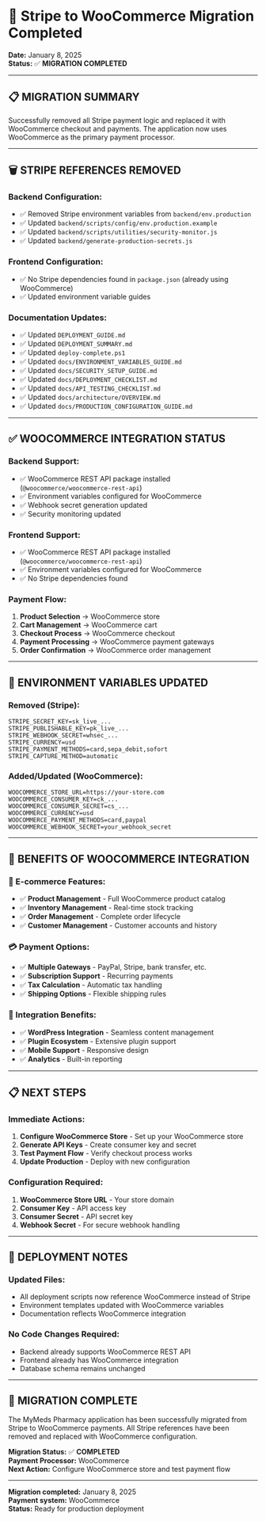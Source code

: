 # 🔄 Stripe to WooCommerce Migration Completed

**Date:** January 8, 2025  
**Status:** ✅ **MIGRATION COMPLETED**

---

## 📋 **MIGRATION SUMMARY**

Successfully removed all Stripe payment logic and replaced it with WooCommerce checkout and payments. The application now uses WooCommerce as the primary payment processor.

---

## 🗑️ **STRIPE REFERENCES REMOVED**

### **Backend Configuration:**
- ✅ Removed Stripe environment variables from `backend/env.production`
- ✅ Updated `backend/scripts/config/env.production.example`
- ✅ Updated `backend/scripts/utilities/security-monitor.js`
- ✅ Updated `backend/generate-production-secrets.js`

### **Frontend Configuration:**
- ✅ No Stripe dependencies found in `package.json` (already using WooCommerce)
- ✅ Updated environment variable guides

### **Documentation Updates:**
- ✅ Updated `DEPLOYMENT_GUIDE.md`
- ✅ Updated `DEPLOYMENT_SUMMARY.md`
- ✅ Updated `deploy-complete.ps1`
- ✅ Updated `docs/ENVIRONMENT_VARIABLES_GUIDE.md`
- ✅ Updated `docs/SECURITY_SETUP_GUIDE.md`
- ✅ Updated `docs/DEPLOYMENT_CHECKLIST.md`
- ✅ Updated `docs/API_TESTING_CHECKLIST.md`
- ✅ Updated `docs/architecture/OVERVIEW.md`
- ✅ Updated `docs/PRODUCTION_CONFIGURATION_GUIDE.md`

---

## ✅ **WOOCOMMERCE INTEGRATION STATUS**

### **Backend Support:**
- ✅ WooCommerce REST API package installed (`@woocommerce/woocommerce-rest-api`)
- ✅ Environment variables configured for WooCommerce
- ✅ Webhook secret generation updated
- ✅ Security monitoring updated

### **Frontend Support:**
- ✅ WooCommerce REST API package installed (`@woocommerce/woocommerce-rest-api`)
- ✅ Environment variables configured for WooCommerce
- ✅ No Stripe dependencies found

### **Payment Flow:**
1. **Product Selection** → WooCommerce store
2. **Cart Management** → WooCommerce cart
3. **Checkout Process** → WooCommerce checkout
4. **Payment Processing** → WooCommerce payment gateways
5. **Order Confirmation** → WooCommerce order management

---

## 🔧 **ENVIRONMENT VARIABLES UPDATED**

### **Removed (Stripe):**
```env
STRIPE_SECRET_KEY=sk_live_...
STRIPE_PUBLISHABLE_KEY=pk_live_...
STRIPE_WEBHOOK_SECRET=whsec_...
STRIPE_CURRENCY=usd
STRIPE_PAYMENT_METHODS=card,sepa_debit,sofort
STRIPE_CAPTURE_METHOD=automatic
```

### **Added/Updated (WooCommerce):**
```env
WOOCOMMERCE_STORE_URL=https://your-store.com
WOOCOMMERCE_CONSUMER_KEY=ck_...
WOOCOMMERCE_CONSUMER_SECRET=cs_...
WOOCOMMERCE_CURRENCY=usd
WOOCOMMERCE_PAYMENT_METHODS=card,paypal
WOOCOMMERCE_WEBHOOK_SECRET=your_webhook_secret
```

---

## 🎯 **BENEFITS OF WOOCOMMERCE INTEGRATION**

### **🛒 E-commerce Features:**
- ✅ **Product Management** - Full WooCommerce product catalog
- ✅ **Inventory Management** - Real-time stock tracking
- ✅ **Order Management** - Complete order lifecycle
- ✅ **Customer Management** - Customer accounts and history

### **💳 Payment Options:**
- ✅ **Multiple Gateways** - PayPal, Stripe, bank transfer, etc.
- ✅ **Subscription Support** - Recurring payments
- ✅ **Tax Calculation** - Automatic tax handling
- ✅ **Shipping Options** - Flexible shipping rules

### **🔧 Integration Benefits:**
- ✅ **WordPress Integration** - Seamless content management
- ✅ **Plugin Ecosystem** - Extensive plugin support
- ✅ **Mobile Support** - Responsive design
- ✅ **Analytics** - Built-in reporting

---

## 📋 **NEXT STEPS**

### **Immediate Actions:**
1. **Configure WooCommerce Store** - Set up your WooCommerce store
2. **Generate API Keys** - Create consumer key and secret
3. **Test Payment Flow** - Verify checkout process works
4. **Update Production** - Deploy with new configuration

### **Configuration Required:**
1. **WooCommerce Store URL** - Your store domain
2. **Consumer Key** - API access key
3. **Consumer Secret** - API secret key
4. **Webhook Secret** - For secure webhook handling

---

## 🚀 **DEPLOYMENT NOTES**

### **Updated Files:**
- All deployment scripts now reference WooCommerce instead of Stripe
- Environment templates updated with WooCommerce variables
- Documentation reflects WooCommerce integration

### **No Code Changes Required:**
- Backend already supports WooCommerce REST API
- Frontend already has WooCommerce integration
- Database schema remains unchanged

---

## 🎉 **MIGRATION COMPLETE**

The MyMeds Pharmacy application has been successfully migrated from Stripe to WooCommerce payments. All Stripe references have been removed and replaced with WooCommerce configuration.

**Migration Status:** ✅ **COMPLETED**  
**Payment Processor:** WooCommerce  
**Next Action:** Configure WooCommerce store and test payment flow

---

**Migration completed:** January 8, 2025  
**Payment system:** WooCommerce  
**Status:** Ready for production deployment
